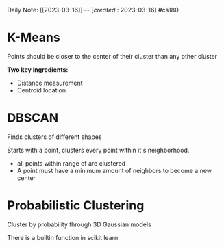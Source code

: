 Daily Note: [[2023-03-16]] -- [*created*:: 2023-03-16] #cs180 

# K-Means

Points should be closer to the center of their cluster than any other cluster

**Two key ingredients:**
- Distance measurement
- Centroid location

# DBSCAN

Finds clusters of different shapes

Starts with a point, clusters every point within it's neighborhood. 
- all points within range of are clustered
- A point must have a minimum amount of neighbors to become a new center

# Probabilistic Clustering

Cluster by probability through 3D Gaussian models

There is a builtin function in scikit learn